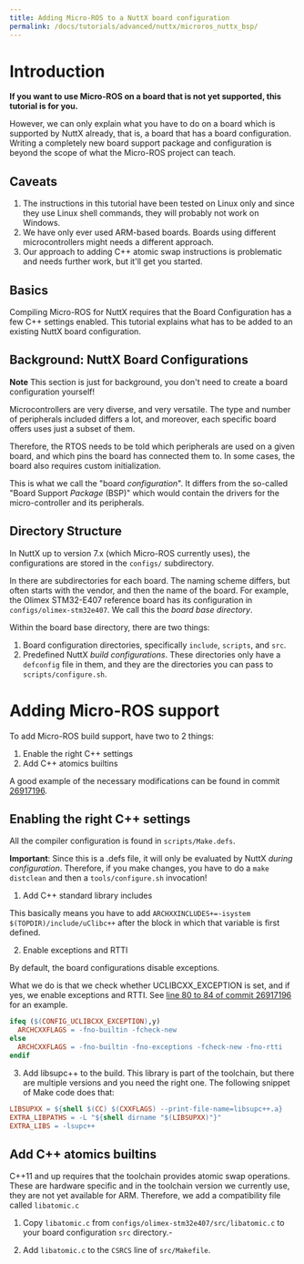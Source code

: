 ```yaml
---
title: Adding Micro-ROS to a NuttX board configuration
permalink: /docs/tutorials/advanced/nuttx/microros_nuttx_bsp/
---
```


# Introduction

**If you want to use Micro-ROS on a board that is not yet supported, this tutorial is for you.**

However, we can only explain what you have to do on a board which is supported by NuttX already, that is, a board that has a board configuration. Writing a completely new board support package and configuration is beyond the scope of what the Micro-ROS project can teach.

## Caveats

1. The instructions in this tutorial have been tested on Linux only and since they use Linux shell commands, they will probably not work on Windows.
1. We have only ever used ARM-based boards. Boards using different microcontrollers might needs a different approach.
1. Our approach to adding C++ atomic swap instructions is problematic and needs further work, but it'll get you started.

## Basics

Compiling Micro-ROS for NuttX requires that the Board Configuration has a few C++ settings enabled. This tutorial explains what has to be added to an existing NuttX board configuration.

## Background: NuttX Board Configurations

**Note** This section is just for background, you don't need to create a board configuration yourself!

Microcontrollers are very diverse, and very versatile. The type and number of peripherals included differs a lot, and moreover, each specific board offers uses just a subset of them.

Therefore, the RTOS needs to be told which peripherals are used on a given board, and which pins the board has connected them to. In some cases, the board also requires custom initialization.

This is what we call the "board *configuration*". It differs from the so-called "Board Support *Package* (BSP)" which would contain the drivers for the micro-controller and its peripherals.

## Directory Structure

In NuttX up to version 7.x (which Micro-ROS currently uses), the configurations are stored in the `configs/` subdirectory.

In there are subdirectories for each board. The naming scheme differs, but often starts with the vendor, and then the name of the board. For example, the Olimex STM32-E407 reference board has its configuration in `configs/olimex-stm32e407`. We call this the *board base directory*.

Within the board base directory, there are two things:
 1) Board configuration directories, specifically `include`, `scripts`, and `src`.
 2) Predefined NuttX *build configurations*. These directories only have a `defconfig` file in them, and they are the directories you can pass to `scripts/configure.sh`.

# Adding Micro-ROS support

To add Micro-ROS build support, have two to 2 things:

 1) Enable the right C++ settings
 1) Add C++ atomics builtins

A good example of the necessary modifications can be found in commit [26917196](https://github.com/micro-ROS/NuttX/commit/26917196e744b22433e699af71da1fcb86a96623).

 ## Enabling the right C++ settings

All the compiler configuration is found in `scripts/Make.defs`. 

**Important**: Since this is a .defs file, it will only be evaluated by NuttX *during configuration*. Therefore, if you make changes, you have to do a `make distclean` and then a `tools/configure.sh` invocation!

1) Add C++ standard library includes

This basically means you have to add
`ARCHXXINCLUDES+=-isystem $(TOPDIR)/include/uClibc++`
after the block in which that variable is first defined.

2) Enable exceptions and RTTI

By default, the board configurations disable exceptions.

What we do is that we check whether UCLIBCXX_EXCEPTION is set, and if yes, we enable exceptions and RTTI. See [line 80 to 84 of commit 26917196](https://github.com/micro-ROS/NuttX/commit/26917196e744b22433e699af71da1fcb86a96623#diff-0199bac3041e59fbc59a9abd1492151eR80) for an example.
```makefile
ifeq ($(CONFIG_UCLIBCXX_EXCEPTION),y)
  ARCHCXXFLAGS = -fno-builtin -fcheck-new 
else
  ARCHCXXFLAGS = -fno-builtin -fno-exceptions -fcheck-new -fno-rtti
endif
```

3) Add libsupc++ to the build. This library is part of the toolchain, but there are multiple versions and you need the right one. The following snippet of Make code does that:
```makefile
LIBSUPXX = ${shell $(CC) $(CXXFLAGS) --print-file-name=libsupc++.a}
EXTRA_LIBPATHS = -L "${shell dirname "$(LIBSUPXX)"}"
EXTRA_LIBS = -lsupc++
```

## Add C++ atomics builtins

C++11 and up requires that the toolchain provides atomic swap operations. These are hardware specific and in the toolchain version we currently use, they are not yet available for ARM. Therefore, we add a compatibility file called `libatomic.c`

1. Copy `libatomic.c` from `configs/olimex-stm32e407/src/libatomic.c` to your board configuration `src` directory.-

1. Add `libatomic.c` to the `CSRCS` line of `src/Makefile`.